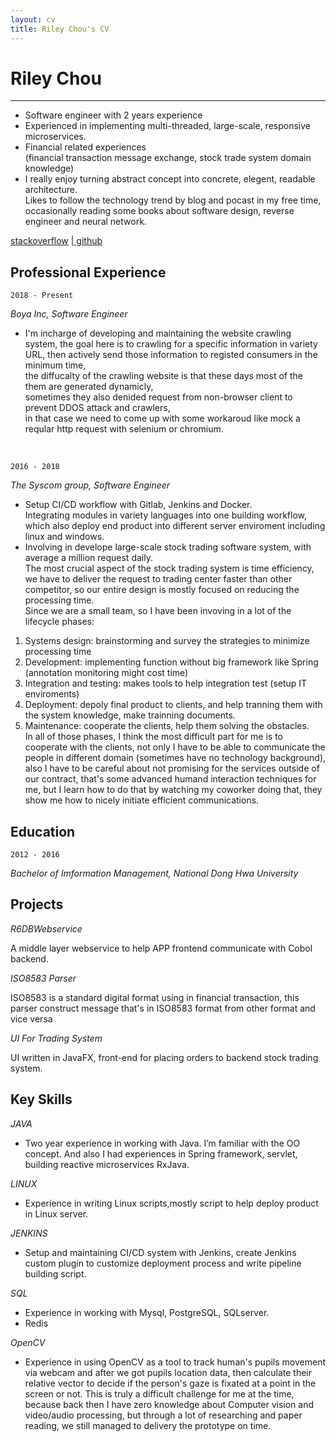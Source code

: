 ```yaml
---
layout: cv
title: Riley Chou's CV
---
```

# Riley Chou
-------
- Software engineer with 2 years experience
- Experienced in implementing multi-threaded, large-scale, responsive microservices.
- Financial related experiences
<br/>(financial transaction message exchange, stock trade system domain knowledge)
- I really enjoy turning abstract concept into concrete, elegent, readable architecture.
<br/> Likes to follow the technology trend by blog and pocast in my free time, 
<br/> occasionally reading some books about software design, reverse engineer and neural network.
<div id="webaddress">
<a href="https://stackoverflow.com/users/7041254/riley2048">stackoverflow</a>
|<a href="https://github.com/reiley2048"> github</a>
</div>

## Professional Experience

`2018 - Present`

_Boya Inc, Software Engineer_

- I'm incharge of developing and maintaining the website crawling system, 
the goal here is to crawling for a specific information in variety URL, 
then actively send those information to registed consumers in the minimum time,
<br/> the diffucalty of the crawling website is that these days most of the them are generated dynamicly, 
<br/> sometimes they also denided request from non-browser client to prevent DDOS attack and crawlers,
<br/> in that case we need to come up with some workaroud like mock a reqular http request with selenium or chromium.

<br/>

`2016 - 2018`

_The Syscom group, Software Engineer_

- Setup CI/CD workflow with Gitlab, Jenkins and Docker. 
  <br/>Integrating modules in variety languages into one building workflow, which also deploy end product into different     server enviroment including linux and windows.
- Involving in develope large-scale stock trading software system, with average a million request daily. 
<br/>The most crucial aspect of the stock trading system is time efficiency, we have to deliver the request to trading center faster than other competitor, so our entire design is mostly focused on reducing the processing time. 
<br/>Since we are a small team, so I have been invoving in a lot of the lifecycle phases:
1. Systems design: brainstorming and survey the strategies to minimize processing time
2. Development: implementing function without big framework like Spring (annotation monitoring might cost time)
3. Integration and testing: makes tools to help integration test (setup IT enviroments)
4. Deployment: depoly final product to clients, and help tranning them with the system knowledge, make trainning documents.
5. Maintenance: cooperate the clients, help them solving the obstacles.
<br/>In all of those phases, I think the most difficult part for me is to cooperate with the clients, not only I have to be able to communicate the people in different domain (sometimes have no technology background), also I have to be careful about not promising for the services outside of our contract, that's some advanced humand interaction techniques for me, but I learn how to do that by watching my coworker doing that, they show me how to nicely initiate efficient communications.

## Education

`2012 - 2016`

_Bachelor of Imformation Management, National Dong Hwa University_

## Projects

_R6DBWebservice_

A middle layer webservice to help APP frontend communicate with Cobol backend.
<br/>

_ISO8583 Parser_

ISO8583 is a standard digital format using in financial transaction, this parser construct message that's in ISO8583 format from other format and vice versa

_UI For Trading System_

UI written in JavaFX, front-end for placing orders to backend stock trading system.

## Key Skills
_JAVA_
- Two year experience in working with Java. I’m familiar with the OO concept. And also I had experiences in Spring framework, servlet, building reactive microservices RxJava.

_LINUX_
- Experience in writing Linux scripts,mostly script to help deploy product in Linux server.

_JENKINS_
- Setup and maintaining CI/CD system with Jenkins, create Jenkins custom plugin to
customize deployment process and write pipeline building script.

_SQL_
- Experience in working with Mysql, PostgreSQL, SQLserver. 
- Redis 

_OpenCV_
- Experience in using OpenCV as a tool to track human's pupils movement via webcam and after we got pupils location data, then calculate their relative vector to decide if the person's gaze is fixated at a point in the screen or not. This is truly a difficult challenge for me at the time, because back then I have zero knowledge about Computer vision and video/audio processing, but through a lot of researching and paper reading, we still managed to delivery the prototype on time.

<!-- ### Footer

Last updated: May 2013 -->


